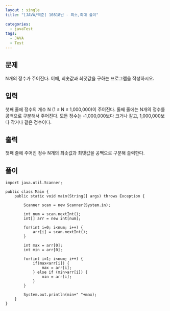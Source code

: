 ```yaml
---
layout : single
title: "[JAVA/백준] 10818번 - 최소,최대 풀이"

categories:
  - javaTest
tags:
  - JAVA
  - Test
---
```



## 문제

N개의 정수가 주어진다. 이때, 최솟값과 최댓값을 구하는 프로그램을 작성하시오.

## 입력

첫째 줄에 정수의 개수 N (1 ≤ N ≤ 1,000,000)이 주어진다. 둘째 줄에는 N개의 정수를 공백으로 구분해서 주어진다. 모든 정수는 -1,000,000보다 크거나 같고, 1,000,000보다 작거나 같은 정수이다.

## 출력

첫째 줄에 주어진 정수 N개의 최솟값과 최댓값을 공백으로 구분해 출력한다.

## 풀이

~~~
import java.util.Scanner;

public class Main {
	public static void main(String[] args) throws Exception {
		
		Scanner scan = new Scanner(System.in);
		
		int num = scan.nextInt();
		int[] arr = new int[num];
		
		for(int i=0; i<num; i++) {
			arr[i] = scan.nextInt();
		}
		
		int max = arr[0];
		int min = arr[0];
		
		for(int i=1; i<num; i++) {
			if(max<arr[i]) {
				max = arr[i];
			} else if (min>arr[i]) {
				min = arr[i];
			}
		}
		
		System.out.println(min+" "+max);
	}
}
~~~
